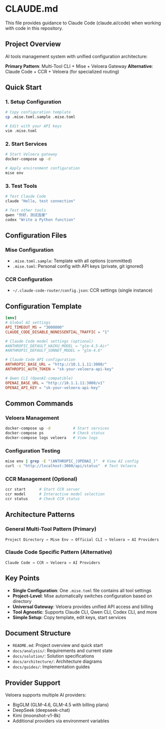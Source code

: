 # CLAUDE.md

This file provides guidance to Claude Code (claude.ai/code) when working with code in this repository.

## Project Overview

AI tools management system with unified configuration architecture:

**Primary Pattern**: Multi-Tool CLI + Mise + Veloera Gateway
**Alternative**: Claude Code + CCR + Veloera (for specialized routing)

## Quick Start

### 1. Setup Configuration

```bash
# Copy configuration template
cp .mise.toml.sample .mise.toml

# Edit with your API keys
vim .mise.toml
```

### 2. Start Services

```bash
# Start Veloera gateway
docker-compose up -d

# Apply environment configuration
mise env
```

### 3. Test Tools

```bash
# Test Claude Code
claude "Hello, test connection"

# Test other tools
qwen "你好，测试连接"
codex "Write a Python function"
```

## Configuration Files

### Mise Configuration
- `.mise.toml.sample`: Template with all options (committed)
- `.mise.toml`: Personal config with API keys (private, git ignored)

### CCR Configuration
- `~/.claude-code-router/config.json`: CCR settings (single instance)

## Configuration Template

```toml
[env]
# Global AI settings
API_TIMEOUT_MS = "3000000"
CLAUDE_CODE_DISABLE_NONESSENTIAL_TRAFFIC = "1"

# Claude Code model settings (optional)
#ANTHROPIC_DEFAULT_HAIKU_MODEL = "glm-4.5-Air"
#ANTHROPIC_DEFAULT_SONNET_MODEL = "glm-4.6"

# Claude Code API configuration
ANTHROPIC_BASE_URL = "http://10.1.1.11:3000/"
ANTHROPIC_AUTH_TOKEN = "sk-your-veloera-api-key"

# Qwen CLI (OpenAI-compatible)
OPENAI_BASE_URL = "http://10.1.1.11:3000/v1"
OPENAI_API_KEY = "sk-your-veloera-api-key"
```

## Common Commands

### Veloera Management
```bash
docker-compose up -d          # Start services
docker-compose ps             # Check status
docker-compose logs veloera   # View logs
```

### Configuration Testing
```bash
mise env | grep -E "(ANTHROPIC_|OPENAI_)"  # View AI config
curl -s "http://localhost:3000/api/status"  # Test Veloera
```

### CCR Management (Optional)
```bash
ccr start      # Start CCR server
ccr model      # Interactive model selection
ccr status     # Check CCR status
```

## Architecture Patterns

### General Multi-Tool Pattern (Primary)
```
Project Directory → Mise Env → Official CLI → Veloera → AI Providers
```

### Claude Code Specific Pattern (Alternative)
```
Claude Code → CCR → Veloera → AI Providers
```

## Key Points

- **Single Configuration**: One `.mise.toml` file contains all tool settings
- **Project-Level**: Mise automatically switches configuration based on directory
- **Universal Gateway**: Veloera provides unified API access and billing
- **Tool Agnostic**: Supports Claude CLI, Qwen CLI, Codex CLI, and more
- **Simple Setup**: Copy template, edit keys, start services

## Document Structure

- `README.md`: Project overview and quick start
- `docs/analysis/`: Requirements and current state
- `docs/solution/`: Solution specifications
- `docs/architecture/`: Architecture diagrams
- `docs/guides/`: Implementation guides

## Provider Support

Veloera supports multiple AI providers:
- BigGLM (GLM-4.6, GLM-4.5 with billing plans)
- DeepSeek (deepseek-chat)
- Kimi (moonshot-v1-8k)
- Additional providers via environment variables